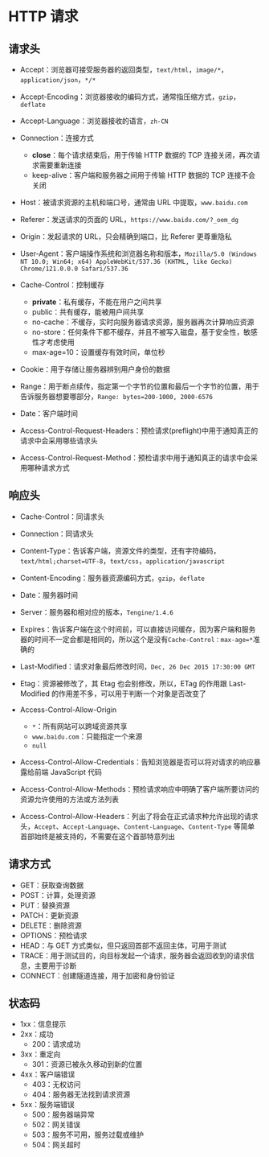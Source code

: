 # HTTP 请求

## 请求头

- Accept：浏览器可接受服务器的返回类型，`text/html`，`image/*`，`application/json`，`*/*`

- Accept-Encoding：浏览器接收的编码方式，通常指压缩方式，`gzip`，`deflate`
- Accept-Language：浏览器接收的语言，`zh-CN`
- Connection：连接方式
  - **close**：每个请求结束后，用于传输 HTTP 数据的 TCP 连接关闭，再次请求需要重新连接
  - keep-alive：客户端和服务器之间用于传输 HTTP 数据的 TCP 连接不会关闭
- Host：被请求资源的主机和端口号，通常由 URL 中提取，`www.baidu.com`
- Referer：发送请求的页面的 URL，`https://www.baidu.com/?_oem_dg`
- Origin：发起请求的 URL，只会精确到端口，比 Referer 更尊重隐私
- User-Agent：客户端操作系统和浏览器名称和版本，`Mozilla/5.0 (Windows NT 10.0; Win64; x64) AppleWebKit/537.36 (KHTML, like Gecko) Chrome/121.0.0.0 Safari/537.36`
- Cache-Control：控制缓存
  - **private**：私有缓存，不能在用户之间共享
  - public：共有缓存，能被用户间共享
  - no-cache：不缓存，实时向服务器请求资源，服务器再次计算响应资源
  - no-store：任何条件下都不缓存，并且不被写入磁盘，基于安全性，敏感性才考虑使用
  - max-age=10：设置缓存有效时间，单位秒
- Cookie：用于存储让服务器辨别用户身份的数据
- Range：用于断点续传，指定第一个字节的位置和最后一个字节的位置，用于告诉服务器想要哪部分，`Range: bytes=200-1000, 2000-6576`
- Date：客户端时间
- Access-Control-Request-Headers：预检请求(preflight)中用于通知真正的请求中会采用哪些请求头
- Access-Control-Request-Method：预检请求中用于通知真正的请求中会采用哪种请求方式


## 响应头

- Cache-Control：同请求头

- Connection：同请求头
- Content-Type：告诉客户端，资源文件的类型，还有字符编码，`text/html;charset=UTF-8`，`text/css`，`application/javascript`
- Content-Encoding：服务器资源编码方式，`gzip`，`deflate`
- Date：服务器时间
- Server：服务器和相对应的版本，`Tengine/1.4.6`
- Expires：告诉客户端在这个时间前，可以直接访问缓存，因为客户端和服务器的时间不一定会都是相同的，所以这个是没有`Cache-Control：max-age=*`准确的
- Last-Modified：请求对象最后修改时间，`Dec, 26 Dec 2015 17:30:00 GMT`
- Etag：资源被修改了，其 Etag 也会别修改，所以，ETag 的作用跟 Last-Modified 的作用差不多，可以用于判断一个对象是否改变了
- Access-Control-Allow-Origin
  - `*`：所有网站可以跨域资源共享
  - `www.baidu.com`：只能指定一个来源
  - `null`
- Access-Control-Allow-Credentials：告知浏览器是否可以将对请求的响应暴露给前端 JavaScript 代码
- Access-Control-Allow-Methods：预检请求响应中明确了客户端所要访问的资源允许使用的方法或方法列表
- Access-Control-Allow-Headers：列出了将会在正式请求种允许出现的请求头，`Accept`、`Accept-Language`、`Content-Language`、`Content-Type` 等简单首部始终是被支持的，不需要在这个首部特意列出


## 请求方式

- GET：获取查询数据
- POST：计算，处理资源
- PUT：替换资源
- PATCH：更新资源
- DELETE：删除资源
- OPTIONS：预检请求
- HEAD：与 GET 方式类似，但只返回首部不返回主体，可用于测试
- TRACE：用于测试目的，向目标发起一个请求，服务器会返回收到的请求信息，主要用于诊断
- CONNECT：创建隧道连接，用于加密和身份验证

## 状态码

- 1xx：信息提示
- 2xx：成功
  - 200：请求成功
- 3xx：重定向
  - 301：资源已被永久移动到新的位置
- 4xx：客户端错误
  - 403：无权访问
  - 404：服务器无法找到请求资源
- 5xx：服务端错误
  - 500：服务器端异常
  - 502：网关错误
  - 503：服务不可用，服务过载或维护
  - 504：网关超时

